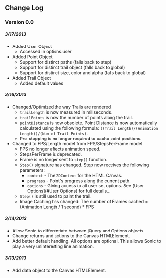## Change Log

### Version 0.0

##### 3/17/2013
* Added User Object
    * Accessed in options.user
* Added Point Object
    * Support for distinct paths (falls back to step)
    * Support for distinct trail object (falls back to global)
    * Support for distinct size, color and alpha (falls back to global)
* Added Trail Object
    * Added default values

##### 3/16/2013
* Changed/Optimized the way Trails are rendered.
    * `trailLength` is now measured in millseconds.
    * `trailPoints` is now the number of points along the trail.
    * `pointDistance` is now obsolete. 
    Point Distance is now automatically calculated using the following formula: `((Trail Length)/(Animation Length))/(Num of Trail Points)`.
    * Pre-stepping is no longer required to cache point positions.
* Changed to FPS/Length model from FPS/StepsPerFrame model
    * FPS no longer affects animation speed.
    * StepsPerFrame is deprecated.
    * Frame is no longer sent to `step()` function. 
    * `Step()` signature has changed. Step now receives the following parameters:
        * `context`  - The `2DContext` for the HTML Canvas.
        * `progress` - Point's progress along the current path. 
        * `options`  - Giving access to all user set options. See [User Options](#User Options) for full details...
    * `Step()` is still used to paint the trail.
    * Image Caching has changed: The number of Frames cached = (Animation Length / 1 second) * FPS

##### 3/14/2013
* Allow Sonic to differentiate between jQuery and Options objects.
* Change returns and actions to the Canvas HTMLElement.
* Add better default handling. All options are optional. This allows Sonic to play a very uninteresting line animation.

##### 3/13/2013
* Add data object to the Canvas HTMLElement.
